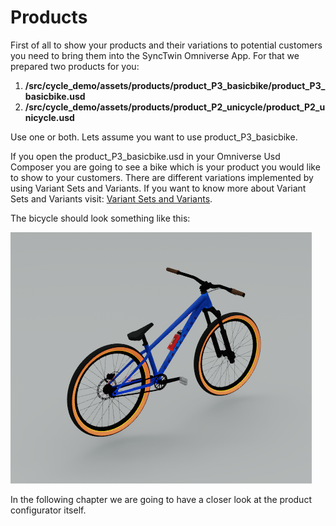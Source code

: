 # Products

First of all to show your products and their variations to potential customers you need to bring them into the SyncTwin Omniverse App. For that we prepared two products for you:

1. **/src/cycle_demo/assets/products/product_P3_basicbike/product_P3_basicbike.usd**
2. **/src/cycle_demo/assets/products/product_P2_unicycle/product_P2_unicycle.usd**

Use one or both. Lets assume you want to use product_P3_basicbike.

If you open the product_P3_basicbike.usd in your Omniverse Usd Composer you are going to see a bike which is your product you would like to show to your customers. There are different variations implemented by using Variant Sets and Variants. If you want to know more about Variant Sets and Variants visit: [Variant Sets and Variants](https://perfectproducts.github.io/usd_templates/usd_concepts/variant_sets_and_variants.html).

The bicycle should look something like this:

![product_P3_basicbike](assets/imgs/product_P3_basicbike.PNG)

In the following chapter we are going to have a closer look at the product configurator itself.
